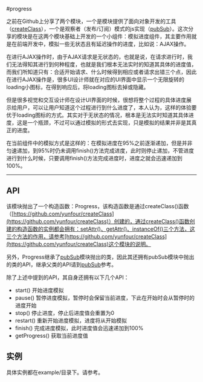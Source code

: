 #progress


之前在Github上分享了两个模块，一个是模块提供了面向对象开发的工具（[createClass](https://github.com/yunfour/createClass)），一个是观察者（发布/订阅）模式的js实现（[pubSub](https://github.com/yunfour/pubSub)）。这次分享的模块是在这两个模块基础上开发的一个小组件：模拟进度组件，其主要作用就是在前端开发中，模拟一些无状态且有延迟操作的进度，比如说：AJAX操作。

在进行AJAX操作时，由于AJAX请求是无状态的，也就是说，在请求进行时，我们无法得知其进行到何种程度，也就是我们根本无法实时的知道其具体的进度值，而我们所知道只有：合适开始请求、什么时候得到相应或者请求出错三个点，因此在进行AJAX操作是，很多UI设计师就在对应的UI界面中显示一个无限旋转的loading小图标，在得到响应后，将loading图标去掉或隐藏。

但是很多视觉和交互设计师在设计UI界面的时候，很想将整个过程的具体进度展示给用户，可以让用户知道这个过程进行到什么进度了，本人认为，这样的体验要优于loading图标的方式。其实对于无状态的情况，根本是无法实时知道其具体进度，这是一个瓶颈，不过可以通过模拟的形式去实现，只是模拟的结果并非是其真正的进度。

在当前组件中的模拟方式是这样的：在模拟进度在95%之前逐渐递加，但是并非匀速递加，到95%时仍未调用finish()方法完成进度，此时则停止递加，不管进度进行到什么时候，只要调用finish()方法完成进度时，进度之就会迅速递加到100%。


---

## API

该模块抛出了一个构造函数：Progress，该构造函数是通过createClass()函数（[https://github.com/yunfour/createClass](https://github.com/yunfour/createClass)）创建的，通过createClass()函数创建的构造函数的实例都会拥有：setAttr()、getAttr()、instanceOf()三个方法，这三个方法的作用，请参考[https://github.com/yunfour/createClass](https://github.com/yunfour/createClass)这个模块的说明。

另外，Progress继承了[pubSub](https://github.com/yunfour/pubSub)模块抛出的类，因此其还拥有pubSub模块中抛出的类的API，继承父类的API请到[pubSub](https://github.com/yunfour/pubSub)参考。

除了上述中提到的API，其自身还拥有以下几个API：

* start() 开始进度模拟
* pause() 暂停进度模拟，暂停时会保留当前进度，下此在开始时会从暂停时的进度开始
* stop() 停止进度，停止后进度值会重置为0
* restart() 重新开始进度模拟，进度将从开始模拟
* finish() 完成进度模拟，此时进度值会迅速递加到100%
* getProgress() 获取当前进度值


## 实例

具体实例都在example/目录下。请参考。